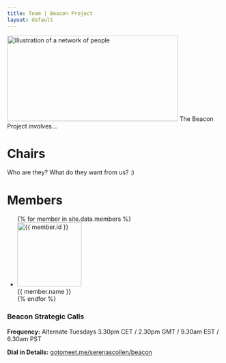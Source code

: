 ```yaml
---
title: Team | Beacon Project
layout: default
---
```

<img src="assets/images/PeopleNetwork.jpg" width="400" height="200" alt="Illustration of a network of people" />
The Beacon Project involves...

# Chairs
Who are they? What do they want from us? :)

# Members
<!-- If you want to add or edit a member, go to _data/nodes.json -->
<ul class="tiles">
{% for member in site.data.members %}
  <li>
    <img src="{{ member.imageSrc }}" alt="{{ member.id }}" width="150"/><br />
    {{ member.name }}
  </li>
{% endfor %}
</ul>


### Beacon Strategic Calls
**Frequency:** Alternate Tuesdays 3.30pm CET / 2.30pm GMT / 9.30am EST / 6.30am PST

**Dial in Details:** [gotomeet.me/serenascollen/beacon](http://gotomeet.me/serenascollen/beacon)


<!--
You can use HTML elements in Markdown, such as the comment element, and they won't be affected by a markdown parser. However, if you create an HTML element in your markdown file, you cannot use markdown syntax within that element's contents.
-->
